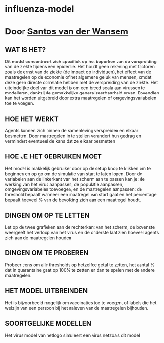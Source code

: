 # influenza-model
# Door [Santos van der Wansem](https://santosvdw.nl)

## WAT IS HET?
Dit model concentreert zich specifiek op het beperken van de verspreiding van de ziekte tijdens een epidemie. Het houdt geen rekening met factoren zoals de ernst van de ziekte (de impact op individuen), het effect van de maatregelen op de economie of het algemene geluk van mensen, omdat deze geen directe correlatie hebben met de verspreiding van de ziekte. Het uiteindelijke doel van dit model is om een breed scala aan virussen te modelleren, dankzij de gemakkelijke generaliseerbaarheid ervan. Bovendien kan het worden uitgebreid door extra maatregelen of omgevingsvariabelen toe te voegen.

## HOE HET WERKT
Agents kunnen zich binnen de samenleving verspreiden en elkaar besmetten. Door maatregelen in te stellen verandert hun gedrag en vermindert eventueel de kans dat ze elkaar besmetten

## HOE JE HET GEBRUIKEN MOET

Het model is makkelijk gebruiker door op de setup knop te klikken om te beginnen en op go om de simulatie van start te laten lopen. Door de variabelen aan de linkerkant van het scherm aan te passen kan je: de werking van het virus aanpassen, de populatie aanpassen, omgevingsvariabelen toevoegen, en de maatregelen aanpassen: de threshold bepaalt wanneer een maatregel van start gaat en het percentage bepaalt hoeveel % van de bevolking zich aan een maatregel houdt.

## DINGEN OM OP TE LETTEN
Let op de twee grafieken aan de rechterkant van het scherm, de bovenste weergeeft het verloop van het virus en de onderste laat zien hoeveel agents zich aan de maatregelen houden

## DINGEN OM TE PROBEREN

Probeer eens om alle thresholds op hetzelfde getal te zetten, het aantal % dat in quarantaine gaat op 100% te zetten en dan te spelen met de andere maatregelen. 

## HET MODEL UITBREINDEN

Het is bijvoorbeeld mogelijk om vaccinaties toe te voegen, of labels die het welzijn van een persoon bij het naleven van de maatregelen bijhouden.

## SOORTGELIJKE MODELLEN

Het virus model van netlogo simuleert een virus netzoals dit model
